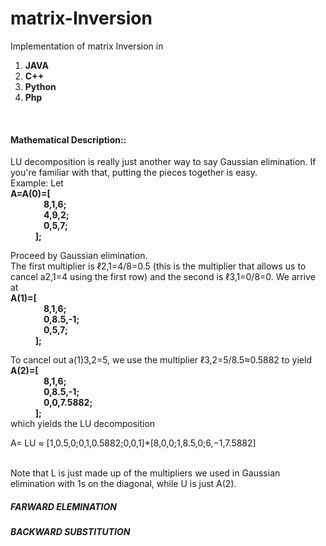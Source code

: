 matrix-Inversion
=============

Implementation of matrix Inversion in

1. <b>JAVA</b>
2. <b>C++</b>
3. <b>Python</b>
4. <b>Php</b>

<br>
<h4>Mathematical Description::</h4>
LU decomposition is really just another way to say Gaussian elimination.
If you're familiar with that, putting the pieces together is easy.<br>
Example:
Let<br>
<b>      A=A(0)=[<br>
&nbsp;&nbsp;&nbsp;&nbsp;&nbsp;&nbsp;&nbsp;&nbsp;&nbsp;&nbsp;&nbsp;&nbsp;&nbsp;&nbsp;&nbsp;&nbsp;8,1,6;<br>
&nbsp;&nbsp;&nbsp;&nbsp;&nbsp;&nbsp;&nbsp;&nbsp;&nbsp;&nbsp;&nbsp;&nbsp;&nbsp;&nbsp;&nbsp;&nbsp;4,9,2;<br>
&nbsp;&nbsp;&nbsp;&nbsp;&nbsp;&nbsp;&nbsp;&nbsp;&nbsp;&nbsp;&nbsp;&nbsp;&nbsp;&nbsp;&nbsp;&nbsp;0,5,7;<br>
&nbsp;&nbsp;&nbsp;&nbsp;&nbsp;&nbsp;&nbsp;&nbsp;&nbsp;&nbsp;&nbsp;&nbsp;];</b><br>

Proceed by Gaussian elimination.<br>
The first multiplier is ℓ2,1=4/8=0.5 (this is the multiplier that allows us to cancel a2,1=4 using the first row) and the second is ℓ3,1=0/8=0. We arrive at<br>
<b>    A(1)=[<br>
&nbsp;&nbsp;&nbsp;&nbsp;&nbsp;&nbsp;&nbsp;&nbsp;&nbsp;&nbsp;&nbsp;&nbsp;&nbsp;&nbsp;&nbsp;&nbsp;8,1,6;<br>
&nbsp;&nbsp;&nbsp;&nbsp;&nbsp;&nbsp;&nbsp;&nbsp;&nbsp;&nbsp;&nbsp;&nbsp;&nbsp;&nbsp;&nbsp;&nbsp;0,8.5,-1;<br>
&nbsp;&nbsp;&nbsp;&nbsp;&nbsp;&nbsp;&nbsp;&nbsp;&nbsp;&nbsp;&nbsp;&nbsp;&nbsp;&nbsp;&nbsp;&nbsp;0,5,7;<br>
&nbsp;&nbsp;&nbsp;&nbsp;&nbsp;&nbsp;&nbsp;&nbsp;&nbsp;&nbsp;&nbsp;&nbsp;];</b><br>

To cancel out a(1)3,2=5, we use the multiplier ℓ3,2=5/8.5≈0.5882 to yield<br>
<b>    A(2)=[<br>
&nbsp;&nbsp;&nbsp;&nbsp;&nbsp;&nbsp;&nbsp;&nbsp;&nbsp;&nbsp;&nbsp;&nbsp;&nbsp;&nbsp;&nbsp;&nbsp;8,1,6;<br>
&nbsp;&nbsp;&nbsp;&nbsp;&nbsp;&nbsp;&nbsp;&nbsp;&nbsp;&nbsp;&nbsp;&nbsp;&nbsp;&nbsp;&nbsp;&nbsp;0,8.5,-1;<br>
&nbsp;&nbsp;&nbsp;&nbsp;&nbsp;&nbsp;&nbsp;&nbsp;&nbsp;&nbsp;&nbsp;&nbsp;&nbsp;&nbsp;&nbsp;&nbsp;0,0,7.5882;<br>
&nbsp;&nbsp;&nbsp;&nbsp;&nbsp;&nbsp;&nbsp;&nbsp;&nbsp;&nbsp;&nbsp;&nbsp;];</b><br>
which yields the LU decomposition

A= LU ≈ [1,0.5,0;0,1,0.5882;0,0,1]*[8,0,0;1,8.5,0;6,−1,7.5882]

<br>Note that L is just made up of the multipliers we used in Gaussian elimination with 1s on the diagonal, while U is just A(2).


<h5>FARWARD ELEMINATION</h5>



<h5>BACKWARD SUBSTITUTION</h5>
